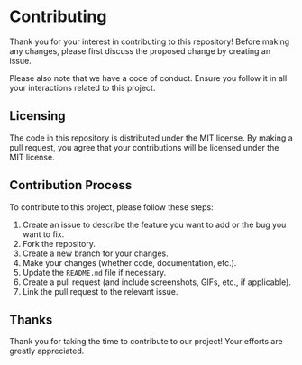 # Contributing

Thank you for your interest in contributing to this repository! Before making any changes, please first discuss the proposed change by creating an issue.

Please also note that we have a code of conduct. Ensure you follow it in all your interactions related to this project.

## Licensing

The code in this repository is distributed under the MIT license. By making a pull request, you agree that your contributions will be licensed under the MIT license.

## Contribution Process

To contribute to this project, please follow these steps:

1. Create an issue to describe the feature you want to add or the bug you want to fix.
2. Fork the repository.
3. Create a new branch for your changes.
4. Make your changes (whether code, documentation, etc.).
5. Update the `README.md` file if necessary.
6. Create a pull request (and include screenshots, GIFs, etc., if applicable).
7. Link the pull request to the relevant issue.

## Thanks

Thank you for taking the time to contribute to our project! Your efforts are greatly appreciated.
